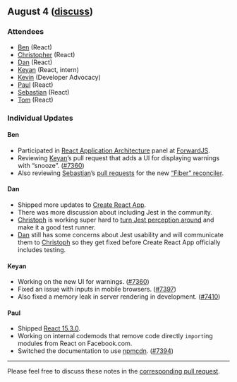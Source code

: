 ## August 4 ([discuss](https://github.com/reactjs/core-notes/pull/26))

### Attendees

* [Ben](https://twitter.com/soprano) (React)
* [Christopher](https://twitter.com/vjeux) (React)
* [Dan](https://twitter.com/dan_abramov) (React)
* [Keyan](https://twitter.com/keyanzhang) (React, intern)
* [Kevin](https://twitter.com/lacker) (Developer Advocacy)
* [Paul](https://twitter.com/zpao) (React)
* [Sebastian](https://twitter.com/sebmarkbage) (React)
* [Tom](https://twitter.com/tomocchino) (React)

### Individual Updates

#### Ben

* Participated in [React Application Architecture](https://twitter.com/soprano/status/759177157755019264) panel at [ForwardJS](https://forwardjs.com).
* Reviewing [Keyan](https://twitter.com/keyanzhang)’s pull request that adds a UI for displaying warnings with “snooze”. ([#7360](https://github.com/facebook/react/pull/7360))
* Also reviewing [Sebastian](https://twitter.com/sebmarkbage)’s [pull requests](https://github.com/facebook/react/pulls?q=is%3Apr+author%3Asebmarkbage+fiber+is%3Aclosed) for the new [“Fiber” reconciler](https://github.com/reactjs/core-notes/blob/master/2016-06/june-23.md#update-on-fiber).

#### Dan

* Shipped more updates to [Create React App](https://github.com/facebookincubator/create-react-app).
* There was more discussion about including Jest in the community.
* [Christoph](https://twitter.com/cpojer) is working super hard to [turn Jest perception around](https://github.com/facebookincubator/create-react-app/pull/250#issuecomment-237098619) and make it a good test runner.
* [Dan](https://twitter.com/dan_abramov) still has some concerns about Jest usability and will communicate them to [Christoph](https://twitter.com/cpojer) so they get fixed before Create React App officially includes testing.

#### Keyan

* Working on the new UI for warnings. ([#7360](https://github.com/facebook/react/pull/7360))
* Fixed an issue with inputs in mobile browsers. ([#7397](https://github.com/facebook/react/pull/7397))
* Also fixed a memory leak in server rendering in development. ([#7410](https://github.com/facebook/react/pull/7410))

#### Paul

* Shipped [React 15.3.0](https://github.com/facebook/react/releases/tag/v15.3.0).
* Working on internal codemods that remove code directly `import`ing modules from React on Facebook.com.
* Switched the documentation to use [npmcdn](https://npmcdn.com/#/). ([#7394](https://github.com/facebook/react/pull/7394))

------------

Please feel free to discuss these notes in the [corresponding pull request](https://github.com/reactjs/core-notes/pull/26).
